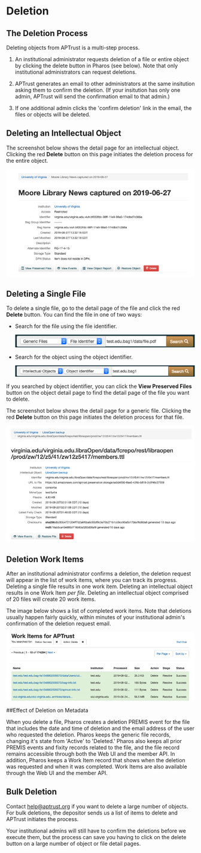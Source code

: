 # Deletion

## The Deletion Process

Deleting objects from APTrust is a multi-step process.

1. An institutional administrator requests deletion of a file or entire object by clicking the delete button in Pharos (see below). Note that only institutional administrators can request deletions.

1. APTrust generates an email to other administrators at the same insitution asking them to confirm the deletion.  (If your insitution has only one admin, APTrust will send the confirmation email to that admin.)

1. If one additional admin clicks the 'confirm deletion' link in the email, the files or objects will be deleted.

## Deleting an Intellectual Object

The screenshot below shows the detail page for an intellectual object. Clicking the red __Delete__ button on this page initiates the deletion process for the entire object.

![Pharos Object Detail page showing the red delete button](../img/pharos/ObjectDetail.png)

## Deleting a Single File

To delete a single file, go to the detail page of the file and click the red __Delete__ button. You can find the file in one of two ways:

* Search for the file using the file identifier.

    ![Pharos search by file identifier](/img/pharos/FileSearch.png)

* Search for the object using the object identifier.

    ![Pharos search by object identifier](../img/pharos/ObjectSearch.png)

If you searched by object identifier, you can click the __View Preserved Files__ button on the object detail page to find the detail page of the file you want to delete.

The screenshot below shows the detail page for a generic file. Clicking the red __Delete__ button on this page initiates the deletion process for that file.

![Pharos File Detail page showing the red delete button](../img/pharos/FileDetail.png)

## Deletion Work Items

After an institutional administrator confirms a deletion, the deletion request will appear in the list of work items, where you can track its progress. Deleting a single file results in one work item. Deleting an intellectual object results in one Work Item _per file_. Deleting an intellectual object comprised of 20 files will create 20 work items.

The image below shows a list of completed work items. Note that deletions usually happen fairly quickly, within minutes of your institutional admin's confirmation of the deletion request email.

![Pharos Work Items page listing file deletion requests](../img/pharos/DeletionWorkItems.png)

##Effect of Deletion on Metadata

When you delete a file, Pharos creates a deletion PREMIS event for the file that includes the date and time of deletion and the email address of the user who requested the deletion. Pharos keeps the generic file records, changing it's state from 'Active' to 'Deleted.' Pharos also keeps all prior PREMIS events and fixity records related to the file, and the file record remains accessible through both the Web UI and the member API. In addition, Pharos keeps a Work Item record that shows when the deletion was requested and when it was completed. Work Items are also available through the Web UI and the member API.

## Bulk Deletion

Contact help@aptrust.org if you want to delete a large number of objects. For bulk deletions, the depositor sends us a list of items to delete and APTrust initiates the process.

Your institutional admins will still have to confirm the deletions before we execute them, but the process can save you having to click on the delete button on a large number of object or file detail pages.
